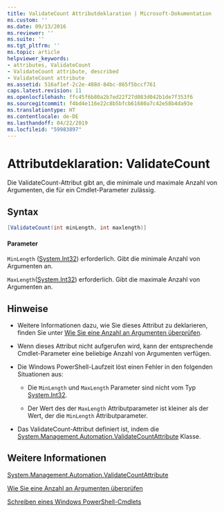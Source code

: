 ```yaml
---
title: ValidateCount Attributdeklaration | Microsoft-Dokumentation
ms.custom: ''
ms.date: 09/13/2016
ms.reviewer: ''
ms.suite: ''
ms.tgt_pltfrm: ''
ms.topic: article
helpviewer_keywords:
- attributes, ValidateCount
- ValidateCount attribute, described
- ValidateCount attribute
ms.assetid: 516af1ef-2c2e-408d-84bc-865f5bccf761
caps.latest.revision: 11
ms.openlocfilehash: ffc45f6b80a2b7ed22f27d083d042b1de7f353f6
ms.sourcegitcommit: f4bd4e116e22c8b5bfcb61680a7c42e58b4da93e
ms.translationtype: HT
ms.contentlocale: de-DE
ms.lasthandoff: 04/22/2019
ms.locfileid: "59983897"
---
```

# <a name="validatecount-attribute-declaration"></a>Attributdeklaration: ValidateCount

Die ValidateCount-Attribut gibt an, die minimale und maximale Anzahl von Argumenten, die für ein Cmdlet-Parameter zulässig.

## <a name="syntax"></a>Syntax

```csharp
[ValidateCount(int minLength, int maxlength)]
```

#### <a name="parameters"></a>Parameter

`MinLength` ([System.Int32][]) erforderlich. Gibt die minimale Anzahl von Argumenten an.

`MaxLength`([System.Int32][]) erforderlich. Gibt die maximale Anzahl von Argumenten an.

## <a name="remarks"></a>Hinweise

- Weitere Informationen dazu, wie Sie dieses Attribut zu deklarieren, finden Sie unter [Wie Sie eine Anzahl an Argumenten überprüfen][].

- Wenn dieses Attribut nicht aufgerufen wird, kann der entsprechende Cmdlet-Parameter eine beliebige Anzahl von Argumenten verfügen.

- Die Windows PowerShell-Laufzeit löst einen Fehler in den folgenden Situationen aus:

    - Die `MinLength` und `MaxLength` Parameter sind nicht vom Typ [System.Int32][].

    - Der Wert des der `MaxLength` Attributparameter ist kleiner als der Wert, der die `MinLength` Attributparameter.

- Das ValidateCount-Attribut definiert ist, indem die [System.Management.Automation.ValidateCountAttribute][] Klasse.

## <a name="see-also"></a>Weitere Informationen

[System.Management.Automation.ValidateCountAttribute][]

[Wie Sie eine Anzahl an Argumenten überprüfen][]

[Schreiben eines Windows PowerShell-Cmdlets][]

[Wie Sie eine Anzahl an Argumenten überprüfen]: how-to-validate-an-argument-count.md
[Schreiben eines Windows PowerShell-Cmdlets]: writing-a-windows-powershell-cmdlet.md

[System.Int32]: /dotnet/api/System.Int32
[System.Management.Automation.ValidateCountAttribute]: /dotnet/api/System.Management.Automation.ValidateCountAttribute

